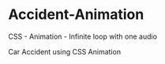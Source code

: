 # Accident-Animation
 CSS - Animation - Infinite loop with one audio

 Car Accident using CSS Animation
